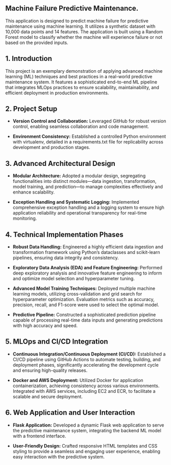 
## Machine Failure Predictive Maintenance. 

This application is designed to predict machine failure for predictive maintenance using machine learning. It utilizes a synthetic dataset with 10,000 data points and 14 features. The application is built using a Random Forest model to classify whether the machine will experience failure or not based on the provided inputs.

## 1. Introduction

This project is an exemplary demonstration of applying advanced machine learning (ML) techniques and best practices in a real-world predictive maintenance system. It features a sophisticated end-to-end ML pipeline that integrates MLOps practices to ensure scalability, maintainability, and efficient deployment in production environments.


## 2. Project Setup

* **Version Control and Collaboration:** Leveraged GitHub for robust version control, enabling seamless collaboration and code management.

* **Environment Consistency:** Established a controlled Python environment with virtualenv, detailed in a requirements.txt file for replicability across development and production stages.


## 3. Advanced Architectural Design

* **Modular Architecture:** Adopted a modular design, segregating functionalities into distinct modules—data ingestion, transformation, model training, and prediction—to manage complexities effectively and enhance scalability.

* **Exception Handling and Systematic Logging:** Implemented comprehensive exception handling and a logging system to ensure high application reliability and operational transparency for real-time monitoring.


## 4. Technical Implementation Phases

* **Robust Data Handling:** Engineered a highly efficient data ingestion and transformation framework using Python’s dataclasses and scikit-learn pipelines, ensuring data integrity and consistency.

* **Exploratory Data Analysis (EDA) and Feature Engineering:** Performed deep exploratory analysis and innovative feature engineering to inform and optimize model selection and hyperparameter tuning.

* **Advanced Model Training Techniques:** Deployed multiple machine learning models, utilizing cross-validation and grid search for hyperparameter optimization. Evaluation metrics such as accuracy, precision, recall, and F1-score were used to select the optimal model.

* **Predictive Pipeline:** Constructed a sophisticated prediction pipeline capable of processing real-time data inputs and generating predictions with high accuracy and speed.


## 5. MLOps and CI/CD Integration

* **Continuous Integration/Continuous Deployment (CI/CD):** Established a CI/CD pipeline using GitHub Actions to automate testing, building, and deployment phases, significantly accelerating the development cycle and ensuring high-quality releases.

* **Docker and AWS Deployment:** Utilized Docker for application containerization, achieving consistency across various environments. Integrated with AWS services, including EC2 and ECR, to facilitate a scalable and secure deployment.


## 6. Web Application and User Interaction

* **Flask Application:** Developed a dynamic Flask web application to serve the predictive maintenance system, integrating the backend ML model with a frontend interface.

* **User-Friendly Design:** Crafted responsive HTML templates and CSS styling to provide a seamless and engaging user experience, enabling easy interaction with the predictive system.


